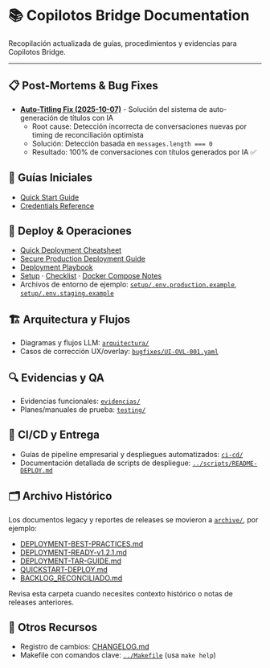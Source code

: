 # 📚 Copilotos Bridge Documentation

Recopilación actualizada de guías, procedimientos y evidencias para Copilotos Bridge.

---

## 📋 Post-Mortems & Bug Fixes
- **[Auto-Titling Fix (2025-10-07)](post-mortem-auto-titling-fix.md)** - Solución del sistema de auto-generación de títulos con IA
  - Root cause: Detección incorrecta de conversaciones nuevas por timing de reconciliación optimista
  - Solución: Detección basada en `messages.length === 0`
  - Resultado: 100% de conversaciones con títulos generados por IA ✅

## 🚀 Guías Iniciales
- [Quick Start Guide](guides/QUICK_START.md)
- [Credentials Reference](guides/CREDENTIALS.md)

## 🚢 Deploy & Operaciones
- [Quick Deployment Cheatsheet](QUICK-DEPLOY.md)
- [Secure Production Deployment Guide](DEPLOYMENT.md)
- [Deployment Playbook](deployment/README.md)
- [Setup](setup/PRODUCTION_SETUP.md) · [Checklist](setup/PRODUCTION_CHECKLIST.md) · [Docker Compose Notes](setup/DEPLOYMENT.md)
- Archivos de entorno de ejemplo: [`setup/.env.production.example`](setup/.env.production.example), [`setup/.env.staging.example`](setup/.env.staging.example)

## 🏗️ Arquitectura y Flujos
- Diagramas y flujos LLM: [`arquitectura/`](arquitectura/)
- Casos de corrección UX/overlay: [`bugfixes/UI-OVL-001.yaml`](bugfixes/UI-OVL-001.yaml)

## 🔍 Evidencias y QA
- Evidencias funcionales: [`evidencias/`](evidencias/)
- Planes/manuales de prueba: [`testing/`](testing/)

## 🔄 CI/CD y Entrega
- Guías de pipeline empresarial y despliegues automatizados: [`ci-cd/`](ci-cd/)
- Documentación detallada de scripts de despliegue: [`../scripts/README-DEPLOY.md`](../scripts/README-DEPLOY.md)

## 🗂️ Archivo Histórico
Los documentos legacy y reportes de releases se movieron a [`archive/`](archive/), por ejemplo:
- [DEPLOYMENT-BEST-PRACTICES.md](archive/DEPLOYMENT-BEST-PRACTICES.md)
- [DEPLOYMENT-READY-v1.2.1.md](archive/DEPLOYMENT-READY-v1.2.1.md)
- [DEPLOYMENT-TAR-GUIDE.md](archive/DEPLOYMENT-TAR-GUIDE.md)
- [QUICKSTART-DEPLOY.md](archive/QUICKSTART-DEPLOY.md)
- [BACKLOG_RECONCILIADO.md](archive/BACKLOG_RECONCILIADO.md)

Revisa esta carpeta cuando necesites contexto histórico o notas de releases anteriores.

## 📌 Otros Recursos
- Registro de cambios: [CHANGELOG.md](CHANGELOG.md)
- Makefile con comandos clave: [`../Makefile`](../Makefile) (usa `make help`)
